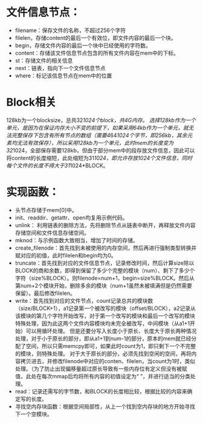 # 文件信息节点：
*	filename：保存文件的名称，不超过256个字符
*	filelen，存储content的最后一个有效位，即文件内容的最后一个块。
*	begin，存储文件内容的最后一个块中已经使用的字符数。
*	content：存储该文件信息节点包含的所有文件内容在mem中的下标。
*	st：存储文件的相关信息
*	next：链表，指向下一个文件信息节点
*	where：标记该信息节点在mem中的位置
# Block相关
128kb为一个blocksize，总共32*1024个block，共4G内存。
选择128kb作为一个单元，是因为在保证内存大小不变的前提下，如果采用64kb作为一个单元，就无法完整保存下包含有所有节点的数组（需要4*64*1024个字节，即256kb，其余元素均无法有效保存），所以采用128kb为一个单元，此时mem的长度变为32*1024，全部保存需要128kb，但由于部分mem中的段存放文件信息，因此可以将content的长度缩短，此处缩短为31*1024，即允许存放1024个文件信息，同时每个文件的长度不得大于31*1024*BLOCK。
# 实现函数：
* 头节点存储于mem[0]中。
*	 init、readdir、getattr、open均复用示例代码。
*	unlink： 利用链表的删除方法，先将删除节点从链表中断开，再释放文件内容存储空间和文件信息存储空间。
*	mknod：与示例函数大致相当，增加了时间的存储。
*	create_filenode：首先找到未被使用的内存空间，然后再进行强制类型转换并赋对应的初值，此时filelen和begin均为0。
*	truncate：首先找到对应的文件信息节点，记录修改时间，然后计算size除以BLOCK的商和余数，即得到保留了多少个完整的模块（num）、剩下了多少个字符（size%BLOCK）。则filenode=num+1，begin=size%BLOCK。然后从第num+2个模块开始，删除多余的模块（num+1虽然未被填满但是仍然需要保留）。最后修改filelen。
*	write：首先找到对应的文件节点，count记录总共的模块数（size/BLOCK+1），a1记录第一个被改写的模块（offset/BLOCK），a2记录从该模块的第几个字符开始改写，对于第一个改写的模块和最后一个改写的模块特殊处理，因为此这两个文件内容模块均未完全被改写，中间模块（从a1+1开始）可以用循环处理。
但是还要分写入长度小于原长、长度大于原长两种情况处理，对于小于原长的部分，即从a1+1到num-1的部分，原本的mem就已经分配了空间，所以只需memcpy即可，如果此时count为1，即只剩下一个不完整的模块，则特殊处理。
对于大于原长的部分，必须先找到空闲的空间，再将内容拷贝进去，并修改filenode中对应的conten、filelen，当count为1时，类似处理。（为了防止出现偏移量超过原长导致有一些内存位有定义但没有被赋值，此处在每次mmap后均将所有内容的初值设定为“ ”，并进行适当的分类处理。
*	read：记录还需写的字节数，和BLOCK的长度相比较，根据比较的内容来确定写的长度。
*	寻找空内存块函数：根据空间局部性，从上一个找到空内存块的地方开始寻找下一个空模块。
